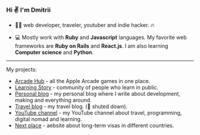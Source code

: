 ### Hi ✌️ I'm Dmitrii

<!--**guar47/guar47** is a ✨ _special_ ✨ repository because its `README.md` (this file) appears on your GitHub profile.

Here are some ideas to get you started:

- 🔭 I’m currently working on ...
- 🌱 I’m currently learning ...
- 👯 I’m looking to collaborate on ...
- 🤔 I’m looking for help with ...
- 💬 Ask me about ...
- 📫 How to reach me: ...
- 😄 Pronouns: ...
- ⚡ Fun fact: ...
-->

- 👨‍💻 web developer, traveler, youtuber and indie hacker. 🔥

- 💻 Mostly work with **Ruby** and **Javascript** languages. My favorite web frameworks are **Ruby on Rails** and **React.js**. I am also learning **Computer science** and **Python**.

---

My projects:
- [Arcade Hub](arcade-hub.com) - all the Apple Arcade games in one place.
- [Learning Story](getlearningstory.com) - community of people who learn in public.
- [Personal blog](dpashutskii.com) - my personal blog where I write about development, making and everything around.
- [Travel blog](dnjourney.com) - my travel blog. (🙅 shuted down).
- [YouTube channel](youtube.com/dpashutskii) - my YouTube channel about travel, programming, digital nomad and learning.
- [Next place](nextplaceto.com) - aebsite about long-term visas in different countries.

